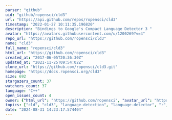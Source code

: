 ```yaml
---
parser: "github"
uid: "github/ropensci/cld3"
url: "https://api.github.com/repos/ropensci/cld3"
timestamp: "2022-01-27 10:11:35.196820"
description: "Bindings to Google's Compact Language Detector 3 "
avatar: "https://avatars.githubusercontent.com/u/1200269?v=4"
repo_url: "https://github.com/ropensci/cld3"
name: "cld3"
full_name: "ropensci/cld3"
html_url: "https://github.com/ropensci/cld3"
created_at: "2017-06-05T20:36:30Z"
updated_at: "2021-11-25T09:54:02Z"
clone_url: "https://github.com/ropensci/cld3.git"
homepage: "https://docs.ropensci.org/cld3"
size: 692
stargazers_count: 37
watchers_count: 37
language: "C++"
open_issues_count: 4
owner: {"html_url": "https://github.com/ropensci", "avatar_url": "https://avatars.githubusercontent.com/u/1200269?v=4", "login": "ropensci", "type": "Organization"}
topics: ["cld", "cld3", "language-detection", "language-detector", "r", "rstats", "r-package", "literature"]
date: "2024-08-31 14:23:17.574404"
---
```

